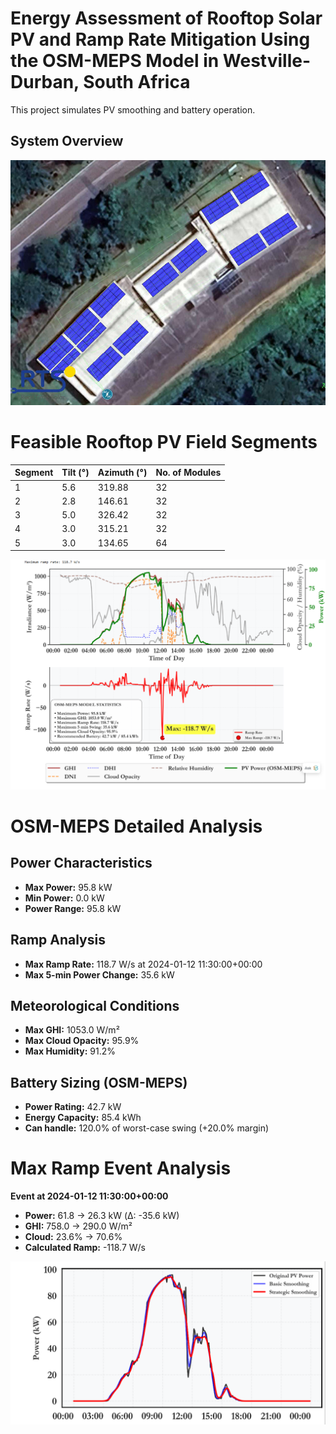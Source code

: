 # Energy Assessment of Rooftop Solar PV and Ramp Rate Mitigation Using the OSM-MEPS Model in Westville-Durban, South Africa
This project simulates PV smoothing and battery operation.

## System Overview

![PV Smoothing Illustration](rts.png)

# Feasible Rooftop PV Field Segments

| Segment | Tilt (°) | Azimuth (°) | No. of Modules |
|---------|-----------|-------------|----------------|
| 1       | 5.6       | 319.88      | 32             |
| 2       | 2.8       | 146.61      | 32             |
| 3       | 5.0       | 326.42      | 32             |
| 4       | 3.0       | 315.21      | 32             |
| 5       | 3.0       | 134.65      | 64             |


![PV Smoothing Illustration](max_ramp.png)

# OSM-MEPS Detailed Analysis

## Power Characteristics
- **Max Power:** 95.8 kW  
- **Min Power:** 0.0 kW  
- **Power Range:** 95.8 kW  

## Ramp Analysis
- **Max Ramp Rate:** 118.7 W/s at 2024-01-12 11:30:00+00:00  
- **Max 5-min Power Change:** 35.6 kW  

## Meteorological Conditions
- **Max GHI:** 1053.0 W/m²  
- **Max Cloud Opacity:** 95.9%  
- **Max Humidity:** 91.2%  

## Battery Sizing (OSM-MEPS)
- **Power Rating:** 42.7 kW  
- **Energy Capacity:** 85.4 kWh  
- **Can handle:** 120.0% of worst-case swing (+20.0% margin)  

# Max Ramp Event Analysis
**Event at 2024-01-12 11:30:00+00:00**
- **Power:** 61.8 → 26.3 kW (Δ: -35.6 kW)  
- **GHI:** 758.0 → 290.0 W/m²  
- **Cloud:** 23.6% → 70.6%  
- **Calculated Ramp:** -118.7 W/s  


![PV Smoothing Illustration](smoothing.png)
